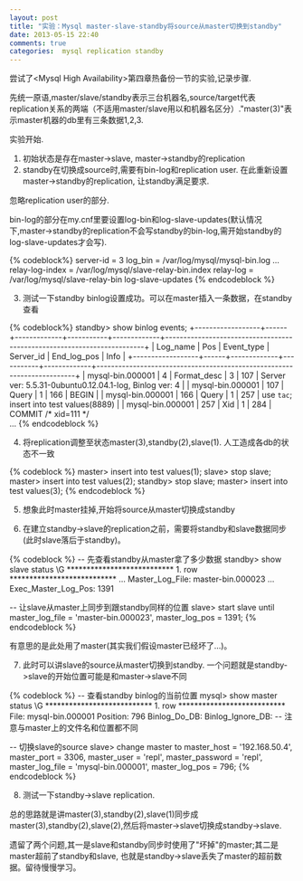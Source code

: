 ```yaml
---
layout: post
title: "实验：Mysql master-slave-standby将source从master切换到standby"
date: 2013-05-15 22:40
comments: true
categories:  mysql replication standby
---
```

尝试了&lt;Mysql High Availability&gt;第四章热备份一节的实验,记录步骤.

先统一原语,master/slave/standby表示三台机器名,source/target代表replication关系的两端（不适用master/slave用以和机器名区分）."master(3)"表示master机器的db里有三条数据1,2,3.

实验开始.

1. 初始状态是存在master->slave, master->standby的replication
2. standby在切换成source时,需要有bin-log和replication user. 在此重新设置master->standby的replication, 让standby满足要求. 

忽略replication user的部分. 

bin-log的部分在my.cnf里要设置log-bin和log-slave-updates(默认情况下,master->standby的replication不会写standby的bin-log,需开始standby的log-slave-updates才会写).


{% codeblock%}
server-id               = 3
log_bin                 = /var/log/mysql/mysql-bin.log
...
relay-log-index         = /var/log/mysql/slave-relay-bin.index
relay-log               = /var/log/mysql/slave-relay-bin
log-slave-updates
{% endcodeblock %}

3. 测试一下standby binlog设置成功。可以在master插入一条数据，在standby查看

{% codeblock%}
standby> show binlog events;
+------------------+------+-------------+-----------+-------------+------------------------------------------------------------------------+
| Log_name         | Pos  | Event_type  | Server_id | End_log_pos | Info                                                                   |
+------------------+------+-------------+-----------+-------------+------------------------------------------------------------------------+
| mysql-bin.000001 |    4 | Format_desc |         3 |         107 | Server ver: 5.5.31-0ubuntu0.12.04.1-log, Binlog ver: 4                 |
| mysql-bin.000001 |  107 | Query       |         1 |         166 | BEGIN                                                                  |
| mysql-bin.000001 |  166 | Query       |         1 |         257 | use `tac`; insert into test values(8889)                               |
| mysql-bin.000001 |  257 | Xid         |         1 |         284 | COMMIT /* xid=111 */    
...
{% endcodeblock %}

4. 将replication调整至状态master(3),standby(2),slave(1). 人工造成各db的状态不一致

{% codeblock %}
master> insert into test values(1);
slave> stop slave;
master> insert into test values(2);
standby> stop slave;
master> insert into test values(3);
{% endcodeblock %}

5. 想象此时master挂掉,开始将source从master切换成standby

6. 在建立standby->slave的replication之前，需要将standby和slave数据同步(此时slave落后于standby)。

{% codeblock %}
-- 先查看standby从master拿了多少数据
standby> show slave status \G
*************************** 1. row ***************************
...
        Master_Log_File: master-bin.000023
...
        Exec_Master_Log_Pos: 1391
		  
-- 让slave从master上同步到跟standby同样的位置
slave> start slave until master_log_file = 'master-bin.000023', master_log_pos = 1391;
{% endcodeblock %}

有意思的是此处用了master(其实我们假设master已经坏了...)。

7. 此时可以讲slave的source从master切换到standby. 一个问题就是standby->slave的开始位置可能是和master->slave不同

{% codeblock %}
-- 查看standby binlog的当前位置
mysql> show master status \G
*************************** 1. row ***************************
    File: mysql-bin.000001 
    Position: 796
    Binlog_Do_DB:
	Binlog_Ignore_DB:
-- 注意与master上的文件名和位置都不同

-- 切换slave的source
slave> change master to 
			  master_host = '192.168.50.4', 
			  master_port = 3306, 
			  master_user = 'repl', 
			  master_password = 'repl', 
			  master_log_file = 'mysql-bin.000001', 
			  master_log_pos = 796;
{% endcodeblock %}

8. 测试一下standby->slave replication.

总的思路就是讲master(3),standby(2),slave(1)同步成master(3),standby(2),slave(2),然后将master->slave切换成standby->slave.

遗留了两个问题,其一是slave和standby同步时使用了"坏掉"的master;其二是master超前了standby和slave, 也就是standby->slave丢失了master的超前数据。留待慢慢学习。